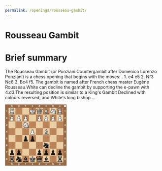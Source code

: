 ```yaml
---
permalink: /openings/rousseau-gambit/
---
```

Rousseau Gambit
===============

# Brief summary


The Rousseau Gambit (or Ponziani Countergambit after Domenico Lorenzo Ponziani) is a chess opening that begins with the moves: . 1. e4 e5 2. Nf3 Nc6 3. Bc4 f5. The gambit is named after French chess master Eugène Rousseau.White can decline the gambit by supporting the e-pawn with 4.d3.The resulting position is similar to a King's Gambit Declined with colours reversed, and White's king bishop ...

<img src="/img/Rousseau Gambit.jpg" width="200"/>
